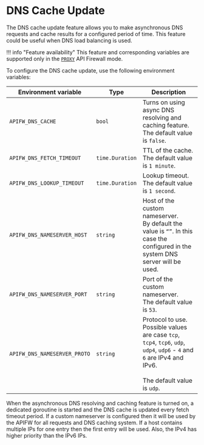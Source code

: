 # DNS Cache Update

The DNS cache update feature allows you to make asynchronous DNS requests and cache results for a configured period of time. This feature could be useful when DNS load balancing is used. 

!!! info "Feature availability"
    This feature and corresponding variables are supported only in the [`PROXY`](installation-guides/docker-container.md) API Firewall mode.

To configure the DNS cache update, use the following environment variables:

| Environment variable | Type | Description |
| -------------------- | ----------- | ----------- |
| `APIFW_DNS_CACHE` | `bool` | Turns on using async DNS resolving and caching feature. <br> The default value is `false`. |
| `APIFW_DNS_FETCH_TIMEOUT` | `time.Duration` | TTL of the cache. <br> The default value is `1 minute`. |
| `APIFW_DNS_LOOKUP_TIMEOUT` | `time.Duration` | Lookup timeout. <br> The default value is `1 second`. |
| `APIFW_DNS_NAMESERVER_HOST` | `string` | Host of the custom nameserver. <br> By default the value is `“”`. In this case the configured in the system DNS server will be used. |
| `APIFW_DNS_NAMESERVER_PORT` | `string` | Port of the custom nameserver. <br> The default value is `53`. |
| `APIFW_DNS_NAMESERVER_PROTO` | `string` | Protocol to use. <br> Possible values are case `tcp`, `tcp4`, `tcp6`, `udp`, `udp4`, `udp6` - `4` and `6` are IPv4 and IPv6. <br><br> The default value is `udp`. |

When the asynchronous DNS resolving and caching feature is turned on, a dedicated goroutine is started and the DNS cache is updated every fetch timeout period. If a custom nameserver is configured then it will be used by the APIFW for all requests and DNS caching system. If a host contains multiple IPs for one entry then the first entry will be used. Also, the IPv4 has higher priority than the IPv6 IPs.
